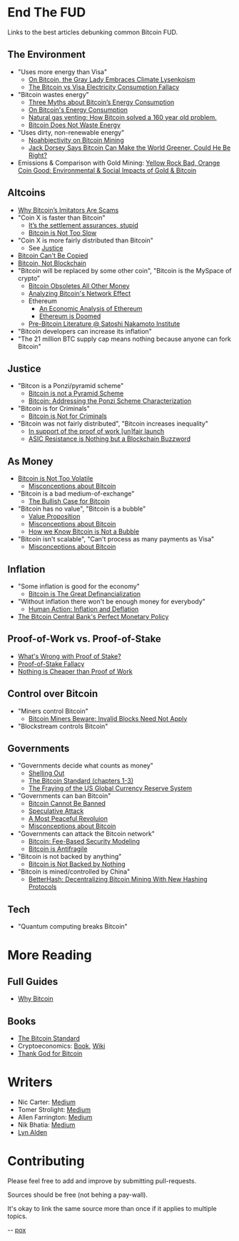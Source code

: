 # End The FUD

Links to the best articles debunking common Bitcoin FUD.

## The Environment

* "Uses more energy than Visa"
  * [On Bitcoin, the Gray Lady Embraces Climate Lysenkoism](https://medium.com/@nic__carter/on-bitcoin-the-gray-lady-embraces-climate-lysenkoism-a2d31e465ec0)
  * [The Bitcoin vs Visa Electricity Consumption Fallacy](https://hackernoon.com/the-bitcoin-vs-visa-electricity-consumption-fallacy-8cf194987a50)
* "Bitcoin wastes energy"
  * [Three Myths about Bitcoin’s Energy Consumption](https://blog.trezor.io/three-myths-about-bitcoins-energy-consumption-ef613a1f3d5)
  * [On Bitcoin's Energy Consumption](https://docsend.com/view/adwmdeeyfvqwecj2)
  * [Natural gas venting: How Bitcoin solved a 160 year old problem.](https://www.upstreamdata.ca/post/natural-gas-venting-how-bitcoin-solved-a-160-year-old-problem)
  * [Bitcoin Does Not Waste Energy](https://nakamotoinstitute.org/mempool/bitcoin-does-not-waste-energy/)
* "Uses dirty, non-renewable energy"
  * [Noahbjectivity on Bitcoin Mining](https://medium.com/@nic__carter/noahbjectivity-on-bitcoin-mining-2052226310cb)
  * [Jack Dorsey Says Bitcoin Can Make the World Greener. Could He Be Right?](https://nymag.com/intelligencer/2021/05/jack-dorsey-says-bitcoin-is-climate-friendly-is-he-right.html)
* Emissions & Comparison with Gold Mining: [Yellow Rock Bad, Orange Coin Good: Environmental & Social Impacts of Gold & Bitcoin](https://youtu.be/ns_I2LpeAbQ?t=26084)

## Altcoins

* [Why Bitcoin’s Imitators Are Scams](https://tomerstrolight.medium.com/why-bitcoins-imitators-are-scams-e38fab4c78ba)
* "Coin X is faster than Bitcoin"
  * [It’s the settlement assurances, stupid](https://medium.com/@nic__carter/its-the-settlement-assurances-stupid-5dcd1c3f4e41)
  * [Bitcoin is Not Too Slow](https://nakamotoinstitute.org/mempool/bitcoin-is-not-too-slow/)
* "Coin X is more fairly distributed than Bitcoin"
  * See [Justice](#justice)
* [Bitcoin Can't Be Copied](https://nakamotoinstitute.org/mempool/bitcoin-cant-be-copied/)
* [Bitcoin, Not Blockchain](https://nakamotoinstitute.org/mempool/bitcoin-not-blockchain/)
* "Bitcoin will be replaced by some other coin", "Bitcoin is the MySpace of crypto"
  * [Bitcoin Obsoletes All Other Money](https://nakamotoinstitute.org/mempool/bitcoin-obsoletes-all-other-money/)
  * [Analyzing Bitcoin's Network Effect](https://www.lynalden.com/bitcoins-network-effect/)
  * Ethereum
    * [An Economic Analysis of Ethereum](https://www.lynalden.com/ethereum-analysis/)
    * [Ethereum is Doomed](https://nakamotoinstitute.org/mempool/ethereum-is-doomed/)
  * [Pre-Bitcoin Literature @ Satoshi Nakamoto Institute](https://nakamotoinstitute.org/literature/)
* "Bitcoin developers can increase its inflation"
* "The 21 million BTC supply cap means nothing because anyone can fork Bitcoin"

## Justice

* "Bitcon is a Ponzi/pyramid scheme"
  * [Bitcoin is not a Pyramid Scheme](https://nakamotoinstitute.org/mempool/bitcoin-is-not-a-pyramid-scheme/)
  * [Bitcoin: Addressing the Ponzi Scheme Characterization](https://www.lynalden.com/bitcoin-ponzi-scheme/)
* "Bitcoin is for Criminals"
  * [Bitcoin is Not for Criminals](https://nakamotoinstitute.org/mempool/bitcoin-is-not-for-criminals/)
* "Bitcoin was not fairly distributed", "Bitcoin increases inequality"
  * [In support of the proof of work [un]fair launch](https://medium.com/@nic__carter/in-support-of-the-proof-of-work-un-fair-launch-cd6e8f06358f)
  * [ASIC Resistance is Nothing but a Blockchain Buzzword](https://medium.com/hackernoon/asic-resistance-is-nothing-but-a-blockchain-buzzword-b91d3d770366)


## As Money

* [Bitcoin is Not Too Volatile](https://nakamotoinstitute.org/mempool/bitcoin-is-not-too-volatile/)
  * [Misconceptions about Bitcoin](https://www.lynalden.com/misconceptions-about-bitcoin/)
* "Bitcoin is a bad medium-of-exchange"
  * [The Bullish Case for Bitcoin](https://nakamotoinstitute.org/mempool/the-bullish-case-for-bitcoin/)
* "Bitcoin has no value", "Bitcoin is a bubble"
  * [Value Proposition](https://github.com/libbitcoin/libbitcoin-system/wiki/Value-Proposition)
  * [Misconceptions about Bitcoin](https://www.lynalden.com/misconceptions-about-bitcoin/)
  * [How we Know Bitcoin is Not a Bubble](https://nakamotoinstitute.org/mempool/how-we-know-bitcoin-is-not-a-bubble/)
* "Bitcoin isn't scalable", "Can't process as many payments as Visa"
  * [Misconceptions about Bitcoin](https://www.lynalden.com/misconceptions-about-bitcoin/)

## Inflation

* "Some inflation is good for the economy"
  * [Bitcoin is The Great Definancialization](https://nakamotoinstitute.org/mempool/bitcoin-is-the-great-definancialization/)
* "Without inflation there won't be enough money for everybody"
  * [Human Action: Inflation and Deflation](https://mises.org/library/inflation-and-deflation)
* [The Bitcoin Central Bank's Perfect Monetary Policy](https://nakamotoinstitute.org/mempool/the-bitcoin-central-banks-perfect-monetary-policy/)

## Proof-of-Work vs. Proof-of-Stake

* [What's Wrong with Proof of Stake?](https://medium.com/@BobMcElrath/whats-wrong-with-proof-of-stake-77d4f370be15)
* [Proof-of-Stake Fallacy](https://github.com/libbitcoin/libbitcoin-system/wiki/Proof-of-Stake-Fallacy)
* [Nothing is Cheaper than Proof of Work](https://www.truthcoin.info/blog/pow-cheapest/)

## Control over Bitcoin

* "Miners control Bitcoin"
  * [Bitcoin Miners Beware: Invalid Blocks Need Not Apply](https://medium.com/hackernoon/bitcoin-miners-beware-invalid-blocks-need-not-apply-51c293ee278b)
* "Blockstream controls Bitcoin"

## Governments

* "Governments decide what counts as money"
  * [Shelling Out](https://nakamotoinstitute.org/shelling-out/)
  * [The Bitcoin Standard (chapters 1-3)](https://saifedean.com/book/)
  * [The Fraying of the US Global Currency Reserve System](https://www.lynalden.com/fraying-petrodollar-system/)
* "Governments can ban Bitcoin"
  * [Bitcoin Cannot Be Banned](https://nakamotoinstitute.org/mempool/bitcoin-cannot-be-banned/)
  * [Speculative Attack](https://nakamotoinstitute.org/mempool/speculative-attack/)
  * [A Most Peaceful Revoluion](https://medium.com/@nic__carter/a-most-peaceful-revolution-8b63b64c203e)
  * [Misconceptions about Bitcoin](https://www.lynalden.com/misconceptions-about-bitcoin/)
* "Governments can attack the Bitcoin network"
  * [Bitcoin: Fee-Based Security Modeling](https://www.lynalden.com/bitcoin-security-modeling/)
  * [Bitcoin is Antifragile](https://unchained-capital.com/blog/bitcoin-is-antifragile/)
* "Bitcoin is not backed by anything"
  * [Bitcoin is Not Backed by Nothing](https://nakamotoinstitute.org/mempool/bitcoin-is-not-backed-by-nothing/)
* "Bitcoin is mined/controlled by China"
  * [BetterHash: Decentralizing Bitcoin Mining With New Hashing Protocols](https://medium.com/hackernoon/betterhash-decentralizing-bitcoin-mining-with-new-hashing-protocols-291de178e3e0)
 
## Tech

* "Quantum computing breaks Bitcoin"

# More Reading

## Full Guides

* [Why Bitcoin](https://tomerstrolight.medium.com/why-bitcoin-the-series-660fe20ec244)

## Books

* [The Bitcoin Standard](https://saifedean.com/book/)
* Cryptoeconomics: [Book](https://voskuil.org/cryptoeconomics/), [Wiki](https://github.com/libbitcoin/libbitcoin-system/wiki/Cryptoeconomics)
* [Thank God for Bitcoin](https://www.amazon.com/Thank-God-Bitcoin-Corruption-Redemption/dp/1641991216/ref=sr_1_1?dchild=1&keywords=thank+god+for+bitcoin&qid=1607152012&sr=8-1)

# Writers

* Nic Carter: [Medium](https://medium.com/@nic__carter)
* Tomer Strolight: [Medium](https://tomerstrolight.medium.com/)
* Allen Farrington: [Medium](https://allenfarrington.medium.com/)
* Nik Bhatia: [Medium](https://timevalueofbtc.medium.com/)
* [Lyn Alden](https://www.lynalden.com/author/penumbra/)

# Contributing

Please feel free to add and improve by submitting pull-requests.

Sources should be free (not behing a pay-wall).

It's okay to link the same source more than once if it applies to multiple topics.

-- [pox](https://twitter.com/xi27pox)

